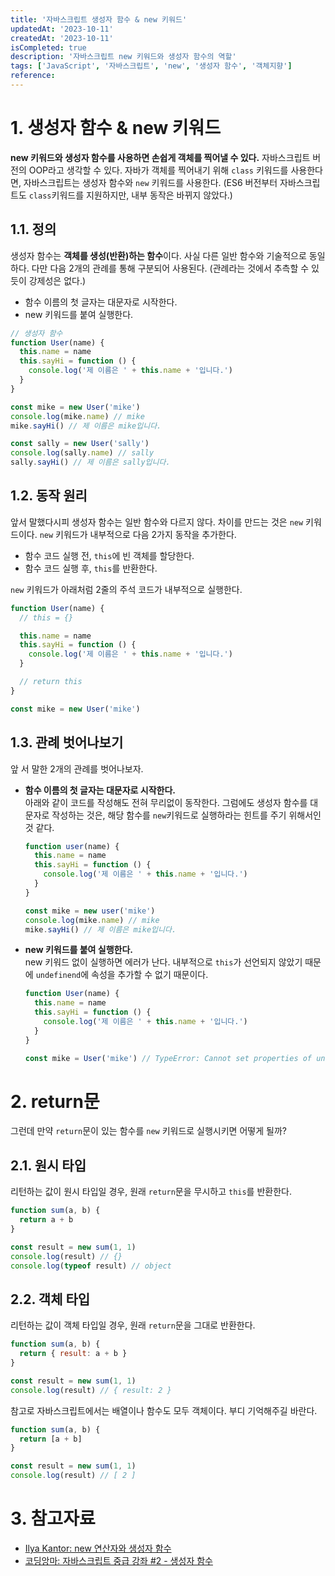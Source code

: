 ```yaml
---
title: '자바스크립트 생성자 함수 & new 키워드'
updatedAt: '2023-10-11'
createdAt: '2023-10-11'
isCompleted: true
description: '자바스크립트 new 키워드와 생성자 함수의 역할'
tags: ['JavaScript', '자바스크립트', 'new', '생성자 함수', '객체지향']
reference:
---
```


# 1. 생성자 함수 & new 키워드

**new 키워드와 생성자 함수를 사용하면 손쉽게 객체를 찍어낼 수 있다.** 자바스크립트 버전의 OOP라고 생각할 수 있다. 자바가 객체를 찍어내기 위해 `class` 키워드를 사용한다면, 자바스크립트는 생성자 함수와 `new` 키워드를 사용한다. (ES6 버전부터 자바스크립트도 `class`키워드를 지원하지만, 내부 동작은 바뀌지 않았다.)

## 1.1. 정의

생성자 함수는 **객체를 생성(반환)하는 함수**이다. 사실 다른 일반 함수와 기술적으로 동일하다. 다만 다음 2개의 관례를 통해 구분되어 사용된다. (관례라는 것에서 추측할 수 있듯이 강제성은 없다.)

- 함수 이름의 첫 글자는 대문자로 시작한다.
- new 키워드를 붙여 실행한다.

```js
// 생성자 함수
function User(name) {
  this.name = name
  this.sayHi = function () {
    console.log('제 이름은 ' + this.name + '입니다.')
  }
}

const mike = new User('mike')
console.log(mike.name) // mike
mike.sayHi() // 제 이름은 mike입니다.

const sally = new User('sally')
console.log(sally.name) // sally
sally.sayHi() // 제 이름은 sally입니다.
```

## 1.2. 동작 원리

앞서 말했다시피 생성자 함수는 일반 함수와 다르지 않다. 차이를 만드는 것은 `new` 키워드이다. `new` 키워드가 내부적으로 다음 2가지 동작을 추가한다.

- 함수 코드 실행 전, `this`에 빈 객체를 할당한다.
- 함수 코드 실행 후, `this`를 반환한다.

`new` 키워드가 아래처럼 2줄의 주석 코드가 내부적으로 실행한다.

```js
function User(name) {
  // this = {}

  this.name = name
  this.sayHi = function () {
    console.log('제 이름은 ' + this.name + '입니다.')
  }

  // return this
}

const mike = new User('mike')
```

## 1.3. 관례 벗어나보기

앞 서 말한 2개의 관례를 벗어나보자.

- **함수 이름의 첫 글자는 대문자로 시작한다.**  
  아래와 같이 코드를 작성해도 전혀 무리없이 동작한다. 그럼에도 생성자 함수를 대문자로 작성하는 것은, 해당 함수를 `new`키워드로 실행하라는 힌트를 주기 위해서인 것 같다.

  ```js
  function user(name) {
    this.name = name
    this.sayHi = function () {
      console.log('제 이름은 ' + this.name + '입니다.')
    }
  }

  const mike = new user('mike')
  console.log(mike.name) // mike
  mike.sayHi() // 제 이름은 mike입니다.
  ```

- **new 키워드를 붙여 실행한다.**  
  new 키워드 없이 실행하면 에러가 난다. 내부적으로 `this`가 선언되지 않았기 때문에 `undefinend`에 속성을 추가할 수 없기 때문이다.

  ```js
  function User(name) {
    this.name = name
    this.sayHi = function () {
      console.log('제 이름은 ' + this.name + '입니다.')
    }
  }

  const mike = User('mike') // TypeError: Cannot set properties of undefined (setting 'name')
  ```

# 2. return문

그런데 만약 `return`문이 있는 함수를 `new` 키워드로 실행시키면 어떻게 될까?

## 2.1. 원시 타입

리턴하는 값이 원시 타입일 경우, 원래 `return`문을 무시하고 `this`를 반환한다.

```js
function sum(a, b) {
  return a + b
}

const result = new sum(1, 1)
console.log(result) // {}
console.log(typeof result) // object
```

## 2.2. 객체 타입

리턴하는 값이 객체 타입일 경우, 원래 `return`문을 그대로 반환한다.

```js
function sum(a, b) {
  return { result: a + b }
}

const result = new sum(1, 1)
console.log(result) // { result: 2 }
```

참고로 자바스크립트에서는 배열이나 함수도 모두 객체이다. 부디 기억해주길 바란다.

```js
function sum(a, b) {
  return [a + b]
}

const result = new sum(1, 1)
console.log(result) // [ 2 ]
```

# 3. 참고자료

- [Ilya Kantor: new 연산자와 생성자 함수](https://ko.javascript.info/constructor-new)
- [코딩앙마: 자바스크립트 중급 강좌 #2 - 생성자 함수](https://www.youtube.com/watch?v=8hrSkOihmBI&t=1s)
